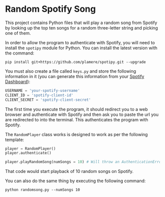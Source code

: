 # Random Spotify Song

This project contains Python files that will play a random song from Spotify by looking up the top ten songs for a random three-letter string and picking one of them.

In order to allow the program to authenticate with Spotify, you will need to install the `spotipy` module for Python. You can install the latest version with the command:

```
pip install git+https://github.com/plamere/spotipy.git --upgrade
```

You must also create a file called `keys.py` and store the following information in it (you can generate this information from your [Spotify Dashboard](https://developer.spotify.com/dashboard/applications)):

```Python
USERNAME = 'your-spotify-username'
CLIENT_ID = 'spotify-client-id'
CLIENT_SECRET = 'spotify-client-secret'
```

The first time you execute the program, it should redirect you to a web browser and authenticate with Spotify and then ask you to paste the url you are redirected to into the terminal. This authenticates the program with Spotify.

The `RandomPlayer` class works is designed to work as per the following template:

```Python
player = RandomPlayer()
player.authenticate()

player.playRandomSong(numSongs = 10) # Will throw an AuthenticationError if player isn't authenticated
```

That code would start playback of 10 random songs on Spotify.

You can also do the same thing by executing the following command:
```
python randomsong.py --numSongs 10
```
